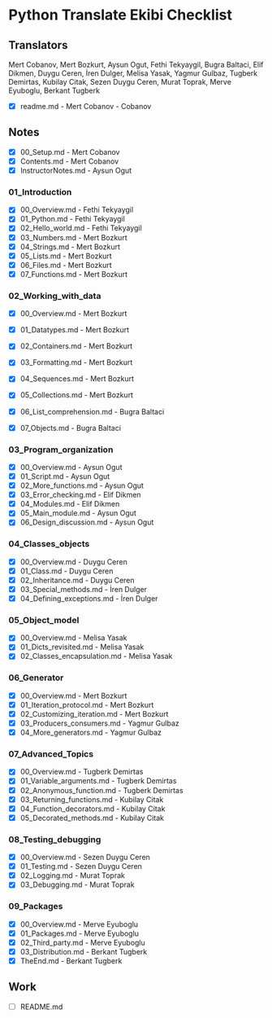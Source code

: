 # Python Translate Ekibi Checklist

## Translators
Mert Cobanov, Mert Bozkurt, Aysun Ogut, Fethi Tekyaygil, 
Bugra Baltaci, Elif Dikmen, Duygu Ceren, İren Dulger,
Melisa Yasak, Yagmur Gulbaz, Tugberk Demirtas,
Kubilay Citak, Sezen Duygu Ceren, Murat Toprak,
Merve Eyuboglu, Berkant Tugberk


- [x] readme.md - Mert Cobanov - Cobanov

## Notes

- [x] 00_Setup.md - Mert Cobanov
- [x] Contents.md - Mert Cobanov
- [x] InstructorNotes.md - Aysun Ogut

### 01_Introduction
- [x] 00_Overview.md - 	Fethi Tekyaygil
- [x] 01_Python.md - Fethi Tekyaygil
- [x] 02_Hello_world.md - Fethi Tekyaygil
- [x] 03_Numbers.md - Mert Bozkurt
- [x] 04_Strings.md - Mert Bozkurt
- [x] 05_Lists.md - Mert Bozkurt
- [x] 06_Files.md - Mert Bozkurt
- [x] 07_Functions.md - Mert Bozkurt

### 02_Working_with_data
- [x] 00_Overview.md - Mert Bozkurt
- [x] 01_Datatypes.md - Mert Bozkurt
- [x] 02_Containers.md - Mert Bozkurt
- [x] 03_Formatting.md - Mert Bozkurt
- [x] 04_Sequences.md - Mert Bozkurt
- [x] 05_Collections.md - Mert Bozkurt
- [x] 06_List_comprehension.md - Bugra Baltaci
- [x] 07_Objects.md - Bugra Baltaci


### 03_Program_organization
- [x] 00_Overview.md - Aysun Ogut
- [x] 01_Script.md - Aysun Ogut
- [x] 02_More_functions.md - Aysun Ogut
- [x] 03_Error_checking.md - Elif Dikmen
- [x] 04_Modules.md - Elif Dikmen
- [x] 05_Main_module.md - Aysun Ogut
- [x] 06_Design_discussion.md - Aysun Ogut

### 04_Classes_objects
- [x] 00_Overview.md - Duygu Ceren
- [x] 01_Class.md - Duygu Ceren
- [x] 02_Inheritance.md - Duygu Ceren
- [x] 03_Special_methods.md - İren Dulger
- [x] 04_Defining_exceptions.md - İren Dulger

### 05_Object_model
- [x] 00_Overview.md - Melisa Yasak
- [x] 01_Dicts_revisited.md - Melisa Yasak
- [x] 02_Classes_encapsulation.md - Melisa Yasak

### 06_Generator
- [x] 00_Overview.md - Mert Bozkurt
- [x] 01_Iteration_protocol.md - Mert Bozkurt
- [x] 02_Customizing_iteration.md - Mert Bozkurt
- [x] 03_Producers_consumers.md - Yagmur Gulbaz
- [x] 04_More_generators.md - Yagmur Gulbaz

### 07_Advanced_Topics
- [x] 00_Overview.md - 	Tugberk Demirtas
- [x] 01_Variable_arguments.md - Tugberk Demirtas
- [x] 02_Anonymous_function.md - Tugberk Demirtas
- [x] 03_Returning_functions.md - Kubilay Citak
- [x] 04_Function_decorators.md - Kubilay Citak
- [x] 05_Decorated_methods.md - Kubilay Citak

### 08_Testing_debugging
- [x] 00_Overview.md - Sezen Duygu Ceren
- [x] 01_Testing.md - Sezen Duygu Ceren
- [x] 02_Logging.md - Murat Toprak
- [x] 03_Debugging.md - Murat Toprak

### 09_Packages
- [x] 00_Overview.md - Merve Eyuboglu
- [x] 01_Packages.md - Merve Eyuboglu
- [x] 02_Third_party.md - Merve Eyuboglu
- [x] 03_Distribution.md - Berkant Tugberk
- [x] TheEnd.md - Berkant Tugberk

## Work 
- [ ] README.md